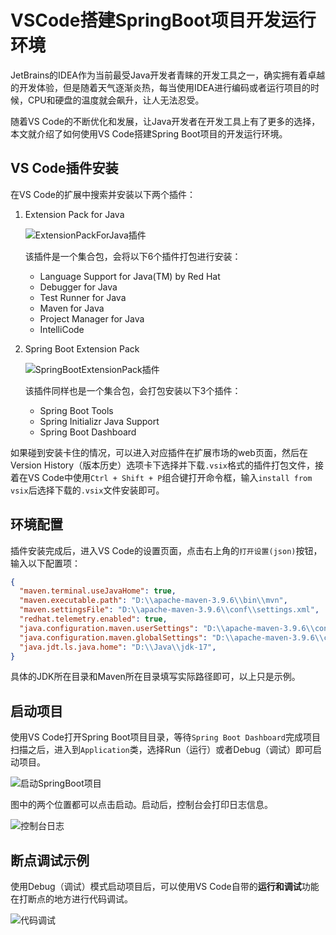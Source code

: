 # VSCode搭建SpringBoot项目开发运行环境

JetBrains的IDEA作为当前最受Java开发者青睐的开发工具之一，确实拥有着卓越的开发体验，但是随着天气逐渐炎热，每当使用IDEA进行编码或者运行项目的时候，CPU和硬盘的温度就会飙升，让人无法忍受。

随着VS Code的不断优化和发展，让Java开发者在开发工具上有了更多的选择，本文就介绍了如何使用VS Code搭建Spring Boot项目的开发运行环境。

## VS Code插件安装

在VS Code的扩展中搜索并安装以下两个插件：

1. Extension Pack for Java
  
    ![ExtensionPackForJava插件](./VSCode搭建SpringBoot项目开发运行环境/ExtensionPackForJava插件.png)

    该插件是一个集合包，会将以下6个插件打包进行安装：

    - Language Support for Java(TM) by Red Hat
    - Debugger for Java
    - Test Runner for Java
    - Maven for Java
    - Project Manager for Java
    - IntelliCode


2. Spring Boot Extension Pack

    ![SpringBootExtensionPack插件](./VSCode搭建SpringBoot项目开发运行环境/SpringBootExtensionPack插件.png)

    该插件同样也是一个集合包，会打包安装以下3个插件：

    - Spring Boot Tools
    - Spring Initializr Java Support
    - Spring Boot Dashboard

如果碰到安装卡住的情况，可以进入对应插件在扩展市场的web页面，然后在Version History（版本历史）选项卡下选择并下载`.vsix`格式的插件打包文件，接着在VS Code中使用`Ctrl + Shift + P`组合键打开命令框，输入`install from vsix`后选择下载的`.vsix`文件安装即可。

## 环境配置

插件安装完成后，进入VS Code的设置页面，点击右上角的`打开设置(json)`按钮，输入以下配置项：

```json
{
  "maven.terminal.useJavaHome": true,
  "maven.executable.path": "D:\\apache-maven-3.9.6\\bin\\mvn",
  "maven.settingsFile": "D:\\apache-maven-3.9.6\\conf\\settings.xml",
  "redhat.telemetry.enabled": true,
  "java.configuration.maven.userSettings": "D:\\apache-maven-3.9.6\\conf\\settings.xml",
  "java.configuration.maven.globalSettings": "D:\\apache-maven-3.9.6\\conf\\settings.xml",
  "java.jdt.ls.java.home": "D:\\Java\\jdk-17",
}
```

具体的JDK所在目录和Maven所在目录填写实际路径即可，以上只是示例。

## 启动项目

使用VS Code打开Spring Boot项目目录，等待`Spring Boot Dashboard`完成项目扫描之后，进入到`Application`类，选择Run（运行）或者Debug（调试）即可启动项目。

![启动SpringBoot项目](./VSCode搭建SpringBoot项目开发运行环境/启动SpringBoot项目.png)

图中的两个位置都可以点击启动。启动后，控制台会打印日志信息。

![控制台日志](./VSCode搭建SpringBoot项目开发运行环境/控制台日志.png)

## 断点调试示例

使用Debug（调试）模式启动项目后，可以使用VS Code自带的**运行和调试**功能在打断点的地方进行代码调试。

![代码调试](./VSCode搭建SpringBoot项目开发运行环境/代码调试.png)